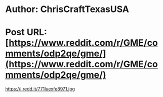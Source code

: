 # Author: ChrisCraftTexasUSA
# Post URL: [https://www.reddit.com/r/GME/comments/odp2qe/gme/](https://www.reddit.com/r/GME/comments/odp2qe/gme/)


https://i.redd.it/771luexfe8971.jpg